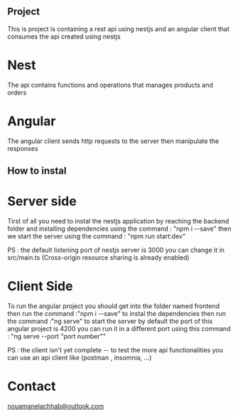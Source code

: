 ## Project
    
This is  project is containing a rest api using nestjs and an angular client that consumes the api created using nestjs

# Nest 

The api contains functions and operations that manages products and orders 

# Angular 

The angular client sends http requests to the server then manipulate the responses




## How to instal

# Server side 

Tirst of all you need to instal the nestjs application by reaching the backend folder and installing dependencies using the command :
"npm i --save" 
then we start the server using the command  :
"npm run start:dev" 

PS : the default listening port of nestjs server is 3000 you can change it in src/main.ts
(Cross-origin resource sharing is already enabled)

# Client Side

To run the angular project you should get into the folder named frontend then run the command :"npm i --save"
to instal the dependencies then run the command :"ng serve" 
to start the server by default the port of this angular project is 4200 you can run it in a different port using this command : 
"ng serve --port "port number"" 

PS : the client isn't yet complete -- to test the more api functionalities you can use an api client 
like  (postman , insomnia, ...)

# Contact
nouamanelachhab@outlook.com
